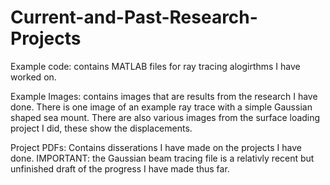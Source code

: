 # Current-and-Past-Research-Projects

Example code:
contains MATLAB files for ray tracing alogirthms I have worked on. 

Example Images:
contains images that are results from the research I have done. There is one image of an example ray trace with a simple Gaussian shaped sea mount. There are also various images from the surface loading project I did, these show the displacements.

Project PDFs:
Contains disserations I have made on the projects I have done. IMPORTANT: the Gaussian beam tracing file is a relativly recent but unfinished draft of the progress I have made thus far. 
